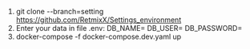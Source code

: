 1) git clone --branch=setting https://github.com/RetmixX/Settings_environment
2) Enter your data in file .env:
  DB_NAME=
  DB_USER=
  DB_PASSWORD=
3) docker-compose -f docker-compose.dev.yaml up  
